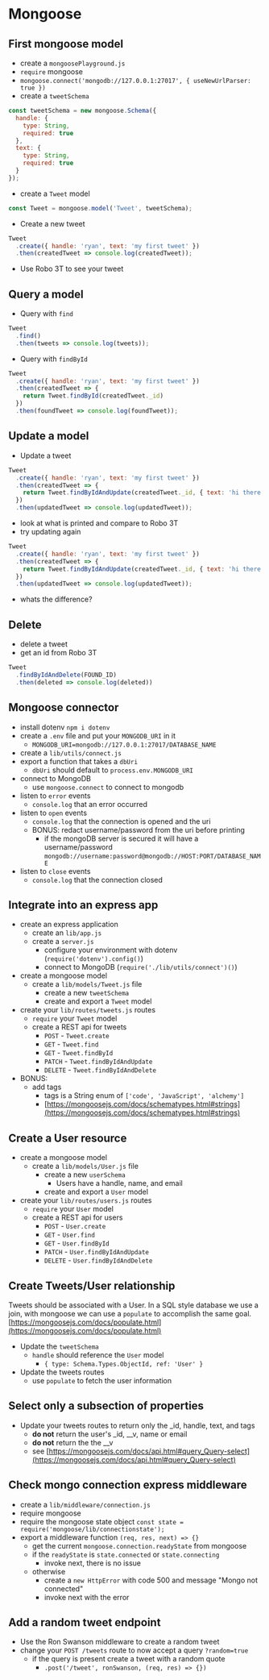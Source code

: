 # Mongoose

## First mongoose model

* create a `mongoosePlayground.js`
* `require` mongoose
* `mongoose.connect('mongodb://127.0.0.1:27017', { useNewUrlParser: true })`
* create a `tweetSchema`

```js
const tweetSchema = new mongoose.Schema({
  handle: {
    type: String,
    required: true
  },
  text: {
    type: String,
    required: true
  }
});
```

* create a `Tweet` model

```js
const Tweet = mongoose.model('Tweet', tweetSchema);
```

* Create a new tweet

```js
Tweet
  .create({ handle: 'ryan', text: 'my first tweet' })
  .then(createdTweet => console.log(createdTweet));
```

* Use Robo 3T to see your tweet

## Query a model

* Query with `find`

```js
Tweet
  .find()
  .then(tweets => console.log(tweets));
```

* Query with `findById`

```js
Tweet
  .create({ handle: 'ryan', text: 'my first tweet' })
  .then(createdTweet => {
    return Tweet.findById(createdTweet._id)
  })
  .then(foundTweet => console.log(foundTweet));
```

## Update a model

* Update a tweet

```js
Tweet
  .create({ handle: 'ryan', text: 'my first tweet' })
  .then(createdTweet => {
    return Tweet.findByIdAndUpdate(createdTweet._id, { text: 'hi there' })
  })
  .then(updatedTweet => console.log(updatedTweet));
```

* look at what is printed and compare to Robo 3T
* try updating again

```js
Tweet
  .create({ handle: 'ryan', text: 'my first tweet' })
  .then(createdTweet => {
    return Tweet.findByIdAndUpdate(createdTweet._id, { text: 'hi there' },  { new: true })
  })
  .then(updatedTweet => console.log(updatedTweet));
```

* whats the difference?

## Delete

* delete  a tweet
* get an id from Robo 3T

```js
Tweet
  .findByIdAndDelete(FOUND_ID)
  .then(deleted => console.log(deleted))
```

## Mongoose connector

* install dotenv `npm i dotenv`
* create a `.env` file and put your `MONGODB_URI` in it
  * `MONGODB_URI=mongodb://127.0.0.1:27017/DATABASE_NAME`
* create a `lib/utils/connect.js`
* export a function that takes a `dbUri`
  * `dbUri` should default to `process.env.MONGODB_URI`
* connect to MongoDB
  * use `mongoose.connect` to connect to mongodb
* listen to `error` events
  * `console.log` that an error occurred
* listen to `open` events
  * `console.log` that the connection is opened and the uri
  * BONUS: redact username/password from the uri before printing
    * if the mongoDB server is secured it will have a username/password
      `mongodb://username:password@mongodb://HOST:PORT/DATABASE_NAME`
* listen to `close` events
  * `console.log` that the connection closed

## Integrate into an express app

* create an express application
  * create an `lib/app.js`
  * create a `server.js`
    * configure your environment with dotenv (`require('dotenv').config()`)
    * connect to MongoDB (`require('./lib/utils/connect')()`)
* create a mongoose model
  * create a `lib/models/Tweet.js` file
    * create a new `tweetSchema`
    * create and export a `Tweet` model
* create your `lib/routes/tweets.js` routes
  * `require` your `Tweet` model
  * create a REST api for tweets
    * `POST` - `Tweet.create`
    * `GET` - `Tweet.find`
    * `GET` - `Tweet.findById`
    * `PATCH` - `Tweet.findByIdAndUpdate`
    * `DELETE` - `Tweet.findByIdAndDelete`
* BONUS:
  * add tags
    * tags is a String enum of `['code', 'JavaScript', 'alchemy']`
    * [https://mongoosejs.com/docs/schematypes.html#strings](https://mongoosejs.com/docs/schematypes.html#strings)

## Create a User resource

* create a mongoose model
  * create a `lib/models/User.js` file
    * create a new `userSchema`
      * Users have a handle, name, and email
    * create and export a `User` model
* create your `lib/routes/users.js` routes
  * `require` your `User` model
  * create a REST api for users
    * `POST` - `User.create`
    * `GET` - `User.find`
    * `GET` - `User.findById`
    * `PATCH` - `User.findByIdAndUpdate`
    * `DELETE` - `User.findByIdAndDelete`

## Create Tweets/User relationship

Tweets should be associated with a User. In a SQL style database we use a join, with mongoose
we can use a `populate` to accomplish the same goal.
[https://mongoosejs.com/docs/populate.html](https://mongoosejs.com/docs/populate.html)

* Update the `tweetSchema`
  * `handle` should reference the `User` model
    * `{ type: Schema.Types.ObjectId, ref: 'User' }`
* Update the tweets routes
  * use `populate` to fetch the user information

## Select only a subsection of properties

* Update your tweets routes to return only the _id, handle, text, and tags
  * **do not** return the user's _id, __v, name or email
  * **do not** return the the __v
  * see [https://mongoosejs.com/docs/api.html#query_Query-select](https://mongoosejs.com/docs/api.html#query_Query-select)

## Check mongo connection express middleware

* create a `lib/middleware/connection.js`
* require mongoose
* require the mongoose state object `const state = require('mongoose/lib/connectionstate');`
* export a middleware function `(req, res, next) => {}`
  * get the current `mongoose.connection.readyState` from mongoose
  * if the `readyState` is `state.connected` or `state.connecting`
    * invoke next, there is no issue
  * otherwise
    * create a `new HttpError` with code 500 and message "Mongo not connected"
    * invoke next with the error

## Add a random tweet endpoint

* Use the Ron Swanson middleware to create a random tweet
* change your `POST /tweets` route to now accept a query `?random=true`
  * if the query is present create a tweet with a random quote
    * `.post('/tweet', ronSwanson, (req, res) => {})`
